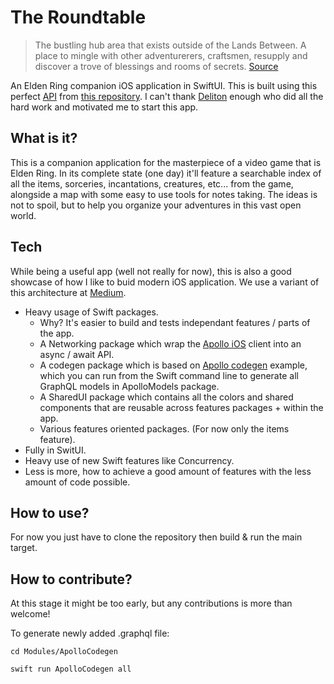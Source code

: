 # The Roundtable

>The bustling hub area that exists outside of the Lands Between. A place to mingle with other adventurerers, craftsmen, resupply and discover a trove of blessings and rooms of secrets. [Source](https://eldenring.wiki.fextralife.com/Roundtable+Hold)

An Elden Ring companion iOS application in SwiftUI. 
This is built using this perfect [API](https://eldenring.fanapis.com/api/graphql) from [this repository](https://github.com/deliton/eldenring-api). I can't thank [Deliton](https://github.com/deliton) enough who did all the hard work and motivated me to start this app.

## What is it? 
This is a companion application for the masterpiece of a video game that is Elden Ring.
In its complete state (one day) it'll feature a searchable index of all the items, sorceries, incantations, creatures, etc... from the game, alongside a map with some easy to use tools for notes taking. 
The ideas is not to spoil, but to help you organize your adventures in this vast open world.

## Tech
While being a useful app (well not really for now), this is also a good showcase of how I like to buid modern iOS application. 
We use a variant of this architecture at [Medium](https://jobs.lever.co/medium).

* Heavy usage of Swift packages. 
    * Why? It's easier to build and tests independant features / parts of the app.
    * A Networking package which wrap the [Apollo iOS](https://www.apollographql.com/docs/ios/) client into an async / await API. 
    * A codegen package which is based on [Apollo codegen](https://www.apollographql.com/docs/ios/swift-scripting/) example, which you can run from the Swift command line to generate all GraphQL models in ApolloModels package.
    * A SharedUI package which contains all the colors and shared components that are reusable across features packages + within the app. 
    * Various features oriented packages. (For now only the items feature).
* Fully in SwitUI. 
* Heavy use of new Swift features like Concurrency.
* Less is more, how to achieve a good amount of features with the less amount of code possible.

## How to use? 
For now you just have to clone the repository then build & run the main target. 

## How to contribute? 
At this stage it might be too early, but any contributions is more than welcome!

To generate newly added .graphql file: 

`cd Modules/ApolloCodegen`

`swift run ApolloCodegen all`